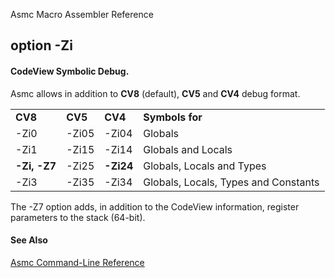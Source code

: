 Asmc Macro Assembler Reference

## option -Zi

#### CodeView Symbolic Debug.

Asmc allows in addition to **CV8** (default), **CV5** and **CV4** debug format.

<table>
<tr><td><b>CV8</b></td><td><b>CV5</b></td><td><b>CV4</b></td><td><b>Symbols for</b></td></tr>
<tr><td>-Zi0</td><td>-Zi05</td><td>-Zi04</td><td>Globals</td></tr>
<tr><td>-Zi1</td><td>-Zi15</td><td>-Zi14</td><td>Globals and Locals</td></tr>
<tr><td><b>-Zi, -Z7</b></td><td>-Zi25</td><td><b>-Zi24</b></td><td>Globals, Locals and Types</td></tr>
<tr><td>-Zi3</td><td>-Zi35</td><td>-Zi34</td><td>Globals, Locals, Types and Constants</td></tr>
</table>

The -Z7 option adds, in addition to the CodeView information, register parameters to the stack (64-bit).

#### See Also

[Asmc Command-Line Reference](readme.md)
